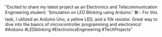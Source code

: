 "Excited to share my latest project as an Electronics and Telecommunication Engineering student: 'Simulation on LED Blinking using Arduino.' 🛠️💡 For this task, I utilized an Arduino Uno, a yellow LED, and a 10k resistor. Great way to dive into the basics of microcontroller programming and electronics! #Arduino #LEDblinking #ElectronicsEngineering #TechProjects"


